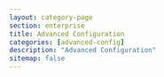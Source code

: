 ```yaml
---
layout: category-page
section: enterprise
title: Advanced Configuration
categories: [advanced-config]
description: "Advanced Configuration"
sitemap: false
---
```

